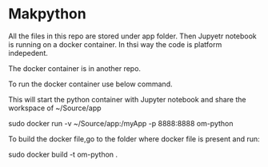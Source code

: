 # Makpython

All the files in this repo are stored under app folder.
Then Jupyetr notebook is running on a docker container.
In thsi way the code is platform indepedent.

The docker container is in another repo.

To run the docker container use below command.

This will start the python container with Jupyter notebook and 
share the workspace of ~/Source/app

sudo docker run -v ~/Source/app:/myApp -p 8888:8888 om-python

To build the docker file,go to the folder where docker file is present and run:

sudo docker build -t om-python .
